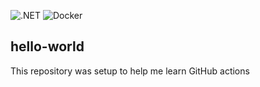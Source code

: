![.NET](https://github.com/jamespwillson/hello-world/workflows/.NET/badge.svg) ![Docker](https://github.com/jamespwillson/hello-world/workflows/Docker/badge.svg)
## hello-world
This repository was setup to help me learn GitHub actions
